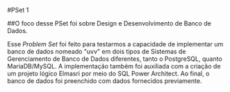 #PSet 1

##O foco desse PSet foi sobre Design e Desenvolvimento de Banco de Dados.

Esse *Problem Set* foi feito para testarmos a capacidade de implementar um banco de dados nomeado "uvv" em dois tipos de Sistemas de Gerenciamento de Banco de Dados diferentes, tanto o PostgreSQL, quanto MariaDB/MySQL. A implementação também foi auxiliada com a criação de um projeto lógico Elmasri por meio do SQL Power Architect. Ao final, o banco de dados foi preenchido com dados fornecidos previamente.
